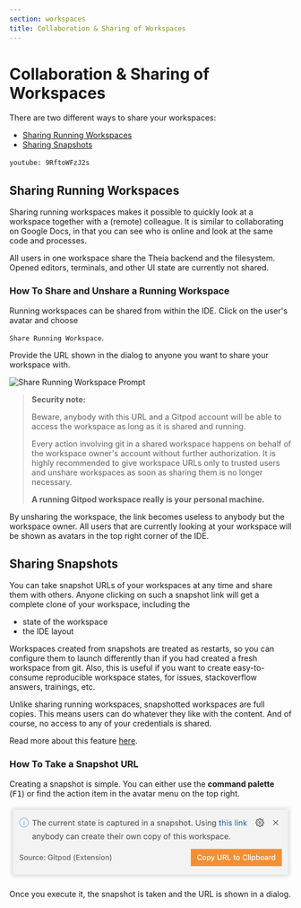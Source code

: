 ```yaml
---
section: workspaces
title: Collaboration & Sharing of Workspaces
---
```


<script context="module">
  export const prerender = true;
</script>

# Collaboration & Sharing of Workspaces

There are two different ways to share your workspaces:

- [Sharing Running Workspaces](#sharing-running-workspaces)
- [Sharing Snapshots](#sharing-snapshots)

`youtube: 9RftoWFzJ2s`

## Sharing Running Workspaces

Sharing running workspaces makes it possible to quickly look at a workspace together with a (remote) colleague.
It is similar to collaborating on Google Docs, in that you can see who is online and look at the same code and processes.

All users in one workspace share the Theia backend and the filesystem. Opened editors, terminals,
and other UI state are currently not shared.

### How To Share and Unshare a Running Workspace

Running workspaces can be shared from within the IDE.
Click on the user's avatar and choose

`Share Running Workspace`.

Provide the URL shown in the dialog to
anyone you want to share your workspace with.

![Share Running Workspace Prompt](../../../static/images/docs/share-running-ws.gif)

> **Security note:**
>
> Beware, anybody with this URL and a Gitpod account will be able to access the workspace as long as
> it is shared and running.
>
> Every action involving git in a shared workspace happens on behalf of the workspace owner's account without further authorization.
> It is highly recommended to give workspace URLs only to trusted users and unshare workspaces as soon as sharing them is no longer necessary.
>
> **A running Gitpod workspace really is your personal machine.**

By unsharing the workspace, the link becomes useless to anybody but the
workspace owner. All users that are currently looking at your workspace will be shown as avatars in
the top right corner of the IDE.

## Sharing Snapshots

You can take snapshot URLs of your workspaces at any time and share them with others.
Anyone clicking on such a snapshot link will get a complete clone of your workspace, including the

- state of the workspace
- the IDE layout

Workspaces created from snapshots are treated as restarts, so you can configure them to launch
differently than if you had created a fresh workspace from git. Also, this is useful if you want to create
easy-to-consume reproducible workspace states, for issues, stackoverflow answers, trainings, etc.

Unlike sharing running workspaces, snapshotted workspaces are full copies. This means users can do whatever
they like with the content. And of course, no access to any of your credentials is shared.

Read more about this feature [here](/blog/workspace-snapshots).

### How To Take a Snapshot URL

Creating a snapshot is simple. You can either use the **command palette** (<kbd>F1</kbd>) or find the action item in
the avatar menu on the top right.

![Share Workspace Snapshot Prompt](../../../static/images/docs/share-snapshot.png)

Once you execute it, the snapshot is taken and the URL is shown in a dialog.
